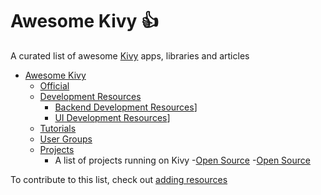 # Awesome Kivy :+1:
A curated list of awesome [Kivy](https://kivy.org/) apps, libraries and articles

- [Awesome Kivy](#awesome-kivy)
	- [Official](#official)
	- [Development Resources](#devResources)
		- [Backend Development Resources](#backend)]
		- [UI Development Resources](#frontend)]
	- [Tutorials](#tutorials)
	- [User Groups](#usergroups)
	- [Projects](#projects)
		- A list of projects running on Kivy
		-[Open Source](#open_source)
		-[Open Source](#premium)


To contribute to this list, check out [adding resources](CONTRIBUTING.md)
